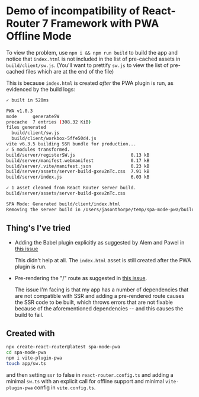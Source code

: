 # Demo of incompatibility of React-Router 7 Framework with PWA Offline Mode

To view the problem, use `npm i && npm run build` to build the app and notice
that `index.html` is not included in the list of pre-cached assets in
`build/client/sw.js`. (You'll want to prettify `sw.js` to view the list of
pre-cached files which are at the end of the file)

This is because `index.html` is created _after_ the PWA plugin is run, as evidenced by the build logs:

```sh
✓ built in 520ms

PWA v1.0.3
mode      generateSW
precache  7 entries (308.32 KiB)
files generated
  build/client/sw.js
  build/client/workbox-5ffe50d4.js
vite v6.3.5 building SSR bundle for production...
✓ 5 modules transformed.
build/server/registerSW.js                     0.13 kB
build/server/manifest.webmanifest              0.17 kB
build/server/.vite/manifest.json               0.23 kB
build/server/assets/server-build-gxev2nTc.css  7.91 kB
build/server/index.js                          6.03 kB

✓ 1 asset cleaned from React Router server build.
build/server/assets/server-build-gxev2nTc.css

SPA Mode: Generated build/client/index.html
Removing the server build in /Users/jasonthorpe/temp/spa-mode-pwa/build/server due to ssr:false
```

## Thing's I've tried

- Adding the Babel plugin explicitly as suggested by Alem and Pawel in [this issue](https://github.com/remix-run/react-router/issues/12352)

  This didn't help at all. The `index.html` asset is still created after the PWA plugin is run.

- Pre-rendering the "/" route as suggested in [this issue](https://github.com/vite-pwa/vite-plugin-pwa/issues/731).

  The issue I'm facing is that my app has a number of dependencies that are not
  compatible with SSR and adding a pre-rendered route causes the SSR code to be
  built, which throws errors that are not fixable because of the aforementioned
  dependencies -- and this causes the build to fail.

## Created with

```sh
npx create-react-router@latest spa-mode-pwa
cd spa-mode-pwa
npm i vite-plugin-pwa
touch app/sw.ts
```

and then setting `ssr` to false in `react-router.config.ts` and adding a minimal
`sw.ts` with an explicit call for offline support and minimal `vite-plugin-pwa`
config in `vite.config.ts`.
